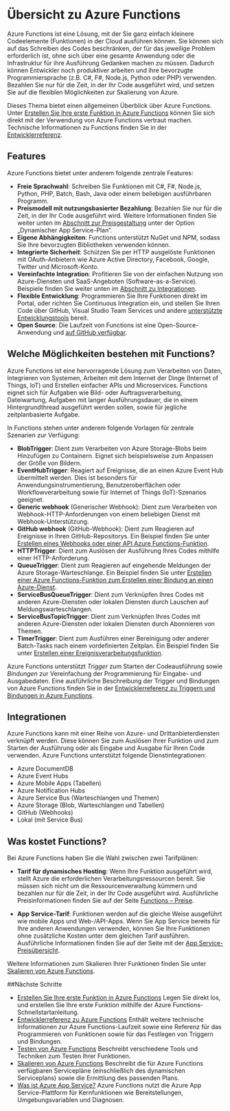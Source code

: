 <properties
   pageTitle="Übersicht zu Azure Functions | Microsoft Azure"
   description="Hier erfahren Sie, wie Sie mithilfe von Azure Functions in wenigen Minuten asynchrone Workloads optimieren."
   services="functions"
   documentationCenter="na"
   authors="mattchenderson"
   manager="erikre"
   editor=""
   tags=""
   keywords="Azure Functions, Functions, Ereignisverarbeitung, Webhooks, dynamisches Compute, serverlose Architektur"/>

<tags
   ms.service="functions"
   ms.devlang="multiple"
   ms.topic="get-started-article"
   ms.tgt_pltfrm="multiple"
   ms.workload="na"
   ms.date="08/29/2016"
   ms.author="cfowler;mahender;glenga"/>
   
   
# Übersicht zu Azure Functions

Azure Functions ist eine Lösung, mit der Sie ganz einfach kleinere Codeelemente (Funktionen) in der Cloud ausführen können. Sie können sich auf das Schreiben des Codes beschränken, der für das jeweilige Problem erforderlich ist, ohne sich über eine gesamte Anwendung oder die Infrastruktur für ihre Ausführung Gedanken machen zu müssen. Dadurch können Entwickler noch produktiver arbeiten und ihre bevorzugte Programmiersprache (z.B. C#, F#, Node.js, Python oder PHP) verwenden. Bezahlen Sie nur für die Zeit, in der Ihr Code ausgeführt wird, und setzen Sie auf die flexiblen Möglichkeiten zur Skalierung von Azure.

Dieses Thema bietet einen allgemeinen Überblick über Azure Functions. Unter [Erstellen Sie Ihre erste Funktion in Azure Functions](functions-create-first-azure-function.md) können Sie sich direkt mit der Verwendung von Azure Functions vertraut machen. Technische Informationen zu Functions finden Sie in der [Entwicklerreferenz](functions-reference.md).

## Features

Azure Functions bietet unter anderem folgende zentrale Features:
    
* **Freie Sprachwahl**: Schreiben Sie Funktionen mit C#, F#, Node.js, Python, PHP, Batch, Bash, Java oder einem beliebigen ausführbaren Programm.
* **Preismodell mit nutzungsbasierter Bezahlung**: Bezahlen Sie nur für die Zeit, in der Ihr Code ausgeführt wird. Weitere Informationen finden Sie weiter unten im [Abschnitt zur Preisgestaltung](#pricing) unter der Option „Dynamischer App Service-Plan“.
* **Eigene Abhängigkeiten**: Functions unterstützt NuGet und NPM, sodass Sie Ihre bevorzugten Bibliotheken verwenden können.
* **Integrierte Sicherheit**: Schützen Sie per HTTP ausgelöste Funktionen mit OAuth-Anbietern wie Azure Active Directory, Facebook, Google, Twitter und Microsoft-Konto.
* **Vereinfachte Integration**: Profitieren Sie von der einfachen Nutzung von Azure-Diensten und SaaS-Angeboten (Software-as-a-Service). Beispiele finden Sie weiter unten im [Abschnitt zu Integrationen](#integrations).
* **Flexible Entwicklung**: Programmieren Sie Ihre Funktionen direkt im Portal, oder richten Sie Continuous Integration ein, und stellen Sie Ihren Code über GitHub, Visual Studio Team Services und andere [unterstützte Entwicklungstools](../app-service-web/web-sites-deploy.md#deploy-using-an-ide) bereit.
* **Open Source**: Die Laufzeit von Functions ist eine Open-Source-Anwendung und [auf GitHub verfügbar](https://github.com/azure/azure-webjobs-sdk-script).

## Welche Möglichkeiten bestehen mit Functions?

Azure Functions ist eine hervorragende Lösung zum Verarbeiten von Daten, Integrieren von Systemen, Arbeiten mit dem Internet der Dinge (Internet of Things, IoT) und Erstellen einfacher APIs und Microservices. Functions eignet sich für Aufgaben wie Bild- oder Auftragsverarbeitung, Dateiwartung, Aufgaben mit langer Ausführungsdauer, die in einem Hintergrundthread ausgeführt werden sollen, sowie für jegliche zeitplanbasierte Aufgabe.

In Functions stehen unter anderem folgende Vorlagen für zentrale Szenarien zur Verfügung:

* **BlobTrigger**: Dient zum Verarbeiten von Azure Storage-Blobs beim Hinzufügen zu Containern. Eignet sich beispielsweise zum Anpassen der Größe von Bildern.
* **EventHubTrigger**: Reagiert auf Ereignisse, die an einen Azure Event Hub übermittelt werden. Dies ist besonders für Anwendungsinstrumentierung, Benutzeroberflächen oder Workflowverarbeitung sowie für Internet of Things (IoT)-Szenarios geeignet.
* **Generic webhook** (Generischer Webhook): Dient zum Verarbeiten von Webhook-HTTP-Anforderungen von einem beliebigen Dienst mit Webhook-Unterstützung.
* **GitHub webhook** (GitHub-Webhook): Dient zum Reagieren auf Ereignisse in Ihren GitHub-Repositorys. Ein Beispiel finden Sie unter [Erstellen eines Webhooks oder einer API Azure Functions-Funktion](functions-create-a-web-hook-or-api-function.md).
* **HTTPTrigger**: Dient zum Auslösen der Ausführung Ihres Codes mithilfe einer HTTP-Anforderung.
* **QueueTrigger**: Dient zum Reagieren auf eingehende Meldungen der Azure Storage-Warteschlange. Ein Beispiel finden Sie unter [Erstellen einer Azure Functions-Funktion zum Erstellen einer Bindung an einen Azure-Dienst](functions-create-an-azure-connected-function.md).
* **ServiceBusQueueTrigger**: Dient zum Verknüpfen Ihres Codes mit anderen Azure-Diensten oder lokalen Diensten durch Lauschen auf Meldungswarteschlangen.
* **ServiceBusTopicTrigger**: Dient zum Verknüpfen Ihres Codes mit anderen Azure-Diensten oder lokalen Diensten durch Abonnieren von Themen.
* **TimerTrigger**: Dient zum Ausführen einer Bereinigung oder anderer Batch-Tasks nach einem vordefinierten Zeitplan. Ein Beispiel finden Sie unter [Erstellen einer Ereignisverarbeitungsfunktion](functions-create-an-event-processing-function.md).

Azure Functions unterstützt *Trigger* zum Starten der Codeausführung sowie *Bindungen* zur Vereinfachung der Programmierung für Eingabe- und Ausgabedaten. Eine ausführliche Beschreibung der Trigger und Bindungen von Azure Functions finden Sie in der [Entwicklerreferenz zu Triggern und Bindungen in Azure Functions](functions-triggers-bindings.md).


## <a name="integrations"></a>Integrationen

Azure Functions kann mit einer Reihe von Azure- und Drittanbieterdiensten verknüpft werden. Diese können Sie zum Auslösen Ihrer Funktion und zum Starten der Ausführung oder als Eingabe und Ausgabe für Ihren Code verwenden. Azure Functions unterstützt folgende Dienstintegrationen:

* Azure DocumentDB
* Azure Event Hubs
* Azure Mobile Apps (Tabellen)
* Azure Notification Hubs
* Azure Service Bus (Warteschlangen und Themen)
* Azure Storage (Blob, Warteschlangen und Tabellen)
* GitHub (Webhooks)
* Lokal (mit Service Bus)

## <a name="pricing"></a>Was kostet Functions?

Bei Azure Functions haben Sie die Wahl zwischen zwei Tarifplänen:

* **Tarif für dynamisches Hosting**: Wenn Ihre Funktion ausgeführt wird, stellt Azure die erforderlichen Verarbeitungsressourcen bereit. Sie müssen sich nicht um die Ressourcenverwaltung kümmern und bezahlen nur für die Zeit, in der Ihr Code ausgeführt wird. Ausführliche Preisinformationen finden Sie auf der Seite [Functions – Preise](/pricing/details/functions).

* **App Service-Tarif**: Funktionen werden auf die gleiche Weise ausgeführt wie mobile Apps und Web-/API-Apps. Wenn Sie App Service bereits für Ihre anderen Anwendungen verwenden, können Sie Ihre Funktionen ohne zusätzliche Kosten unter dem gleichen Tarif ausführen. Ausführliche Informationen finden Sie auf der Seite mit der [App Service-Preisübersicht](/pricing/details/app-service/).

Weitere Informationen zum Skalieren Ihrer Funktionen finden Sie unter [Skalieren von Azure Functions](functions-scale.md).

##Nächste Schritte

+ [Erstellen Sie Ihre erste Funktion in Azure Functions](functions-create-first-azure-function.md) Legen Sie direkt los, und erstellen Sie Ihre erste Funktion mithilfe der Azure Functions-Schnellstartanleitung.
+ [Entwicklerreferenz zu Azure Functions](functions-reference.md) Enthält weitere technische Informationen zur Azure Functions-Laufzeit sowie eine Referenz für das Programmieren von Funktionen sowie für das Festlegen von Triggern und Bindungen.
+ [Testen von Azure Functions](functions-test-a-function.md) Beschreibt verschiedene Tools und Techniken zum Testen Ihrer Funktionen.
+ [Skalieren von Azure Functions](functions-scale.md) Beschreibt die für Azure Functions verfügbaren Servicepläne (einschließlich des dynamischen Serviceplans) sowie die Ermittlung des passenden Plans.
+ [Was ist Azure App Service?](../app-service/app-service-value-prop-what-is.md) Azure Functions nutzt die Azure App Service-Plattform für Kernfunktionen wie Bereitstellungen, Umgebungsvariablen und Diagnosen.

<!---HONumber=AcomDC_0921_2016-->